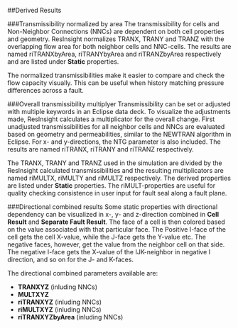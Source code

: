 ##Derived Results

###Transmissibility normalized by area
The transmissibility for cells and Non-Neighbor Connections (NNCs) are dependent on both cell properties and geometry. ResInsight normalizes TRANX, TRANY and TRANZ with the overlapping flow area for both neighbor cells and NNC-cells. The results are named riTRANXbyArea, riTRANYbyArea and riTRANZbyArea respectively and are listed under **Static** properties. 

The normalized transmissibilities make it easier to compare and check the flow capacity visually. This can be useful when history matching pressure differences across a fault. 

###Overall transmissibility multiplyer
Transmissibility can be set or adjusted with multiple keywords in an Eclipse data deck. To visualize the adjustments made, ResInsight calculates a multiplicator for the overall change. First unadjusted transmissibilities for all neighbor cells and NNCs are evaluated based on geometry and permeabilities, similar to the NEWTRAN algorithm in Eclipse. For x- and y-directions, the NTG parameter is also included. The results are named riTRANX, riTRANY and riTRANZ respectively.

The TRANX, TRANY and TRANZ used in the simulation are divided by the ResInsight calculated transmissibilities and the resulting multiplicators are named riMULTX, riMULTY and riMULTZ respectively. The derived properties are listed under **Static** properties. The riMULT-properties are useful for quality checking consistence in user input for fault seal along a fault plane. 


###Directional combined results
Some static properties with directional dependency can be visualized in x-, y- and z-direction combined in **Cell Result** and **Separate Fault Result**. The face of a cell is then colored based on the value associated with that particular face. The Positive I-face of the cell gets the cell X-value, while the J-face gets the Y-value etc. The negative faces, however, get the value from the neighbor cell on that side. The negative I-face gets the X-value of the IJK-neighbor in negative I direction, and so on for the J- and K-faces.

The directional combined parameters available are:
- **TRANXYZ** (inluding NNCs)
- **MULTXYZ**
- **riTRANXYZ** (inluding NNCs)
- **riMULTXYZ** (inluding NNCs)
- **riTRANXYZbyArea** (inluding NNCs)
